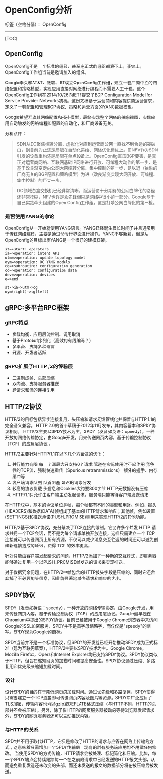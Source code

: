 # OpenConfig分析

标签（空格分隔）： OpenConfig 

---
[TOC]

## OpenConfig
OpenConfig不是一个标准的组织，甚至连正式的组织都算不上，事实上，OpenConfig工作组当前是邀请加入的组织。

Google牵头和AT&T、微软、BT成立OpenConfig工作组，建立一套厂商中立的网络配置和策略模型，实现应用直接对网络进行编程而不需要人工干预。这个OpenConfig工作组在2014/10/26向IETF提交了BGP Configuration Model for Service Provider Networks初稿。这份文稿基于运营商和内容提供商运营需求，定义了一套配置和管理BGP协议、策略和运营方面的YANG数据模型。

Google希望开放其网络配置和拓扑模型，最终实现整个网络的抽象视图，实现应用自动触发的网络编程和配置的自动化，和厂商设备无关。

分析点评：

>SDN从DC聚焦控转分离、虚拟化对应到运营商公网一直找不到合适的突破口，到目前为止还是局限在自动化运维、网络优化调优上。而NFV作为SDN引发的设备重构还是局限在单点设备上。OpenConfig直击BGP要害，是真正对运营商网络、互联网基础IP网络进行开放、可编程大动作的第一步，是基于改良渐变走向公网大网控转分离、集中控制的第一步，是以退（抽象的厂商无关的BGP配置和策略模型）为进（改良渐变实现大网开放、可编程、集中控制）的巨大一步。

>DC领域白盒交换机已经非常清晰，而运营商十分期待的公网白牌化的路径还非常模糊，NFV也许是急先锋但只是网络中很小的一部分。Google基于自己实践牵头组建的Open Config工作组，这是打响公网白牌化的第一枪。

### 是否使用YANG的争论
OpenConfig从一开始就使用YANG语言。YANG已经诞生很长时间了并且通常用于传统网络建模，主要是通过命令行界面进行操作。YANG不够新颖，但是从OpenConfig的目标出发YANG是一个很好的建模框架。

```flow
st=>start: operators
ia=>operation: intent API
utm=>operation: update topology model
oym=>operation: OC YANG models
cg=>subroutine: configuration generation
cd=>operation: configuration data
dev=>operation: devices
e=>end

st->ia->utm->cg
oym(right)->cg(left)

```


## gRPC:多平台RPC框架
### gRPC特点
- 负载均衡、应用层流控制、调用取消
- 基于Protobuf序列化（高效的有线编码？）
- 多平台、支持多种语言
- 开源、开发者活跃

### gRPC扩展了HTTP /2的传输层
- 二进制成帧、头部压缩
- 双向流、支持服务器推送
- 跨请求和流的连接复用

## HTTP/2协议

HTTP/2的目标包括异步连接复用，头压缩和请求反馈管线化并保留与HTTP 1.1的完全语义兼容。
HTTP 2.0的首个草稿于2012年11月发布，其内容基本和SPDY协议相同。
HTTP/2主要以SPDY技术为主。SPDY（发音如英语：speedy），一种开放的网络传输协定，由Google开发，用来传送网页内容。基于传输控制协议（TCP）的应用层协议 。

HTTP/2主要针对HTTP/1.1在以下几个方面做的优化：

1. 并行能力有限
    每一个源最大只支持6个请求
    管道在实际使用时不起作用
    竞争性的TCP流，强制快速重传（Spurious retransmissions）
    额外的握手、内存缓冲等
2. 客户端请求队列
    队首阻塞
    延迟的请求分发
3. 较高的协议负载
    头信息和Cookies大约要800字节
    HTTP元数据没有压缩
4. HTTP/1.1只允许由客户端主动发起请求，服务端只能等待客户端发送请求

在HTTP/2中，基本的协议单位是帧，每个帧都有不同的类型和用途。例如，报头(HEADERS)和数据(DATA)帧组成了基本的HTTP请求和响应；其他帧，例如设置(SETTINGS)和推送承诺(PUSH_PROMISE)则用来实现HTTP/2的其他功能。

HTTP/2基于SPDY协议，充分解决了TCP连接的限制。它允许多个并发 HTTP 请求共用一个TCP会话，而不是为每个请求单独开放连接，这样只需建立一个 TCP连接就可以传送网页上所有资源，不仅可以减少消息交互往返的时间还可以避免创建新连接造成的延迟，使得 TCP 的效率更高。

针对只能由客户端发起请求的问题，HTTP/2添加了一种新的交互模式，即服务器能够通过复用一个以PUSH_PROMISE帧发送的请求来实现推送。

对于数据冗余问题，在HTTP/2中帧包含的HTTP报头字段是压缩的，同时它还舍弃掉了不必要的头信息，因此能显著地减少请求和响应的大小。

## SPDY协议
SPDY（发音如英语：speedy），一种开放的网络传输协定，由Google开发，用来传送网页内容。基于传输控制协议（TCP）的应用层协议。Google最早是在Chromium中提出的SPDY协议。目前已经被用于Google Chrome浏览器中来访问Google的SSL加密服务。SPDY并不是首字母缩略字，而仅仅是"speedy"的缩写。SPDY现为Google的商标。

SPDY当前并不是一个标准协议，但SPDY的开发组已经开始推动SPDY成为正式标准（现为互联网草案），HTTP/2主要以SPDY技术为主。Google Chrome，Mozilla Firefox，Opera和Internet Explorer均已支持SPDY协议。SPDY协议类似于HTTP，但旨在缩短网页的加载时间和提高安全性。SPDY协议通过压缩、多路复用和优先级来缩短加载时间。

### 设计
设计SPDY的目的在于降低网页的加载时间。通过优先级和多路复用，SPDY使得只需要建立一个TCP连接即可传送网页内容及图片等资源。SPDY中广泛应用了TLS加密，传输内容也均以gzip或DEFLATE格式压缩（与HTTP不同，HTTP的头部并不会被压缩）。另外，除了像HTTP的网页服务器被动的等待浏览器发起请求外，SPDY的网页服务器还可以主动推送内容。

### 与HTTP的关系
SPDY并不用于取代HTTP，它只是修改了HTTP的请求与应答在网络上传输的方式；这意味着只需增加一个SPDY传输层，现有的所有服务端应用均不用做任何修改。 当使用SPDY的方式传输，HTTP请求会被处理、标记简化和压缩。比如，每一个SPDY端点会持续跟踪每一个在之前的请求中已经发送的HTTP报文头部，从而避免重复发送还未改变的头部。而还未发送的报文的数据部分将在被压缩后被发送。








